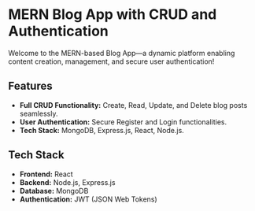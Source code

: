 # MERN Blog App with CRUD and Authentication

Welcome to the MERN-based Blog App—a dynamic platform enabling content creation, management, and secure user authentication!

## Features

- **Full CRUD Functionality:** Create, Read, Update, and Delete blog posts seamlessly.
- **User Authentication:** Secure Register and Login functionalities.
- **Tech Stack:** MongoDB, Express.js, React, Node.js.

## Tech Stack

- **Frontend:** React
- **Backend:** Node.js, Express.js
- **Database:** MongoDB
- **Authentication:** JWT (JSON Web Tokens)
